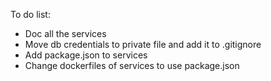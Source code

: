 To do list: 
- Doc all the services
- Move db credentials to private file and add it to .gitignore
- Add package.json to services
- Change dockerfiles of services to use package.json